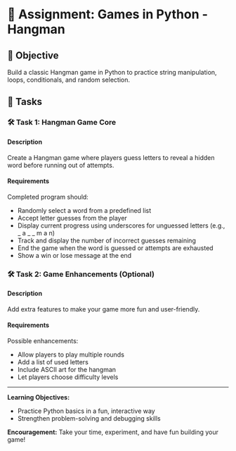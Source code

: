 
# 📘 Assignment: Games in Python - Hangman

## 🎯 Objective

Build a classic Hangman game in Python to practice string manipulation, loops, conditionals, and random selection.

## 📝 Tasks

### 🛠️ Task 1: Hangman Game Core

#### Description
Create a Hangman game where players guess letters to reveal a hidden word before running out of attempts.

#### Requirements
Completed program should:

- Randomly select a word from a predefined list
- Accept letter guesses from the player
- Display current progress using underscores for unguessed letters (e.g., _ a _ _ m a n)
- Track and display the number of incorrect guesses remaining
- End the game when the word is guessed or attempts are exhausted
- Show a win or lose message at the end

### 🛠️ Task 2: Game Enhancements (Optional)

#### Description
Add extra features to make your game more fun and user-friendly.

#### Requirements
Possible enhancements:

- Allow players to play multiple rounds
- Add a list of used letters
- Include ASCII art for the hangman
- Let players choose difficulty levels

---

**Learning Objectives:**
- Practice Python basics in a fun, interactive way
- Strengthen problem-solving and debugging skills

**Encouragement:**
Take your time, experiment, and have fun building your game!
